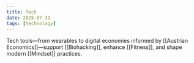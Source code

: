 ```yaml
---
title: Tech
date: 2025-07-31
tags: [technology]
---
```


Tech tools—from wearables to digital economies informed by [[Austrian Economics]]—support [[Biohacking]], enhance [[Fitness]], and shape modern [[Mindset]] practices.
